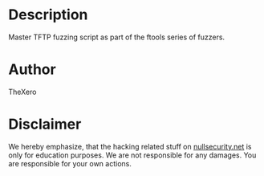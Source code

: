 # Description
Master TFTP fuzzing script as part of the ftools series of fuzzers.

# Author
TheXero

# Disclaimer
We hereby emphasize, that the hacking related stuff on
[nullsecurity.net](http://nullsecurity.net) is only for education purposes.
We are not responsible for any damages. You are responsible for your own
actions.
